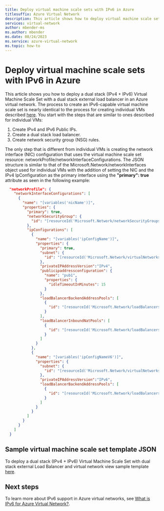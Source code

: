 ```yaml
---
title: Deploy virtual machine scale sets with IPv6 in Azure
titlesuffix: Azure Virtual Network
description: This article shows how to deploy virtual machine scale sets with IPv6 in an Azure virtual network.
services: virtual-network
author: mbender-ms
ms.author: mbender
ms.date: 08/24/2023
ms.service: azure-virtual-network
ms.topic: how-to
---
```


# Deploy virtual machine scale sets with IPv6 in Azure

This article shows you how to deploy a dual stack (IPv4 + IPv6) Virtual Machine Scale Set with a dual stack external load balancer in an Azure virtual network. The process to create an IPv6-capable virtual machine scale set is nearly identical to the process for creating individual VMs described [here](../../load-balancer/ipv6-configure-standard-load-balancer-template-json.md). You start with the steps that are similar to ones described for individual VMs:
1.    Create IPv4 and IPv6 Public IPs.
2.    Create a dual stack load balancer.  
3.    Create network security group (NSG) rules.  

The only step that is different from individual VMs is creating the network interface (NIC) configuration that uses the virtual machine scale set resource:  networkProfile/networkInterfaceConfigurations. The JSON structure is similar to that of the Microsoft.Network/networkInterfaces object used for individual VMs with the addition of setting the NIC and the IPv4 IpConfiguration as the primary interface using the **"primary": true**  attribute as seen in the following example:

```json
  "networkProfile": {
    "networkInterfaceConfigurations": [
      {
        "name": "[variables('nicName')]",
        "properties": {
          "primary": true,
          "networkSecurityGroup": {
            "id": "[resourceId('Microsoft.Network/networkSecurityGroups','VmssNsg')]"
          },
          "ipConfigurations": [
            {
              "name": "[variables('ipConfigName')]",
              "properties": {
                "primary": true,
                "subnet": {
                  "id": "[resourceId('Microsoft.Network/virtualNetworks/subnets', 'MyvirtualNetwork','Mysubnet')]"
                },
                "privateIPAddressVersion":"IPv4",                       
                "publicipaddressconfiguration": {
                  "name": "pub1",
                  "properties": {
                    "idleTimeoutInMinutes": 15
                  }
                },
                "loadBalancerBackendAddressPools": [
                  {
                    "id": "[resourceId('Microsoft.Network/loadBalancers/backendAddressPools', 'loadBalancer', 'bePool'))]"
                  }
                ],
                "loadBalancerInboundNatPools": [
                  {
                    "id": "[resourceId('Microsoft.Network/loadBalancers/inboundNatPools', 'loadBalancer', 'natPool')]"
                  }
                ]
              }
            },
            {
              "name": "[variables('ipConfigNameV6')]",
              "properties": {
                "subnet": {
                  "id": "[resourceId('Microsoft.Network/virtualNetworks/subnets','MyvirtualNetwork','Mysubnet')]"
                },
                "privateIPAddressVersion":"IPv6",
                "loadBalancerBackendAddressPools": [
                  {
                    "id": "[resourceId('Microsoft.Network/loadBalancers/backendAddressPools', 'loadBalancer','bePoolv6')]"
                  }
                ]
              }
            }
          ]
        }
      }
    ]
  }
```

## Sample virtual machine scale set template JSON

To deploy a dual stack (IPv4 + IPv6) Virtual Machine Scale Set with dual stack external Load Balancer and virtual network view sample template [here](https://azure.microsoft.com/resources/templates/ipv6-in-vnet-vmss/).
## Next steps

To learn more about IPv6 support in Azure virtual networks, see [What is IPv6 for Azure Virtual Network?](ipv6-overview.md).
